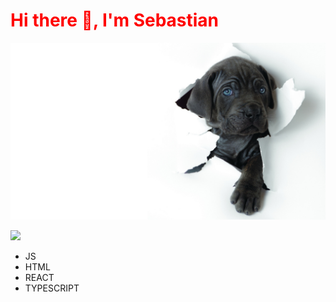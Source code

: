 
<p align="center">
<h1 style="color: red;">Hi there 👋, I'm Sebastian </h1>
</p>

![Dog](https://github.com/besthost86/besthost86/blob/master/R.jpeg)

![](https://img.shields.io/endpoint?url=<URL>&style<STYLE>)
* JS
* HTML
* REACT
* TYPESCRIPT
